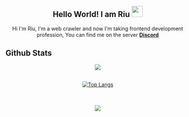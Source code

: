 <h2 align="center">
  Hello World! I am <strong>Riu</strong> <img src="https://raw.githubusercontent.com/MartinHeinz/MartinHeinz/master/wave.gif" width="30px">
</h2>

<p align="center">
 Hi I'm Riu, I'm a web crawler and now I'm taking frontend development profession, You can find me on the server <strong> <a href="https://discord.gg/kQujhRTdu6">Discord</a></strong>
</br>

## Github Stats  
<div align="center">
  <img src="https://github-readme-stats.vercel.app/api?username=Riudev&show_icons=true&count_private=true&hide_border=true" align="center"/>
</div>  

<br/>  

<div align="center">
  <p>
  <a href="https://github.com/Riudev">
    <img src="https://github-readme-stats.vercel.app/api/top-langs/?username=Riudev&amp;layout=compact" alt="Top Langs"></a>
  </p>
</div>

<br>

<div align="center">

<br>

  <img src="https://komarev.com/ghpvc/?username=Riudev&&style=flat-square" align="" />
</div>

